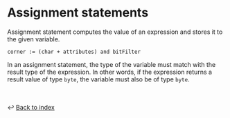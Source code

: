 # Assignment statements

Assignment statement computes the value of an expression and stores it to
the given variable.
```
corner := (char + attributes) and bitFilter 
```

In an assignment statement, the type of the variable must match with the 
result type of the expression. In other words, if the expression returns
a result value of type `byte`, the variable must also be of type `byte`.

<br /><br />
:leftwards_arrow_with_hook: [Back to index](../../index.md)